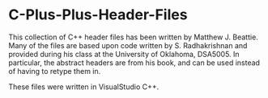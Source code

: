 # C-Plus-Plus-Header-Files


This collection of C++ header files has been written by Matthew J. Beattie.
Many of the files are based upon code written by S. Radhakrishnan and provided
during his class at the University of Oklahoma, DSA5005.  In particular, the
abstract headers are from his book, and can be used instead of having to
retype them in.

These files were written in VisualStudio C++.